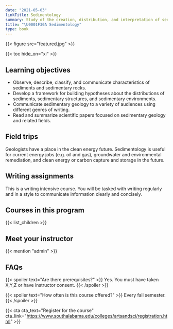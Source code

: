 ```yaml
---
date: "2021-05-03"
linkTitle: Sedimentology
summary: Study of the creation, distribution, and interpretation of sediments.
title: "\U0001F30A Sedimentology"
type: book
---
```


{{< figure src="featured.jpg" >}}

{{< toc hide_on="xl" >}}

## Learning objectives

- Observe, describe, classify, and communicate characteristics of sediments and sedimentary rocks.
- Develop a framework for building hypotheses about the distributions of sediments, sedimentary structures, and sedimentary environments.
- Communicate sedimentary geology to a variety of audiences using different genres of writing.
- Read and summarize scientific papers focused on sedimentary geology and related fields.

## Field trips

Geologists have a place in the clean energy future. Sedimentology is useful for current energy jobs (e.g. oil and gas), groundwater and environmental remediation, and clean energy or carbon capture and storage in the future.


## Writing assignments

This is a writing intensive course. You will be tasked with writing regularly and in a style to communicate information clearly and concisely.

## Courses in this program
 
{{< list_children >}}

## Meet your instructor

{{< mention "admin" >}}

## FAQs

{{< spoiler text="Are there prerequisites?" >}}
Yes. You must have taken X,Y,Z or have instructor consent.
{{< /spoiler >}}

{{< spoiler text="How often is this course offered?" >}}
Every fall semester.
{{< /spoiler >}}

{{< cta cta_text="Register for the course" cta_link="https://www.southalabama.edu/colleges/artsandsci/registration.html" >}}
